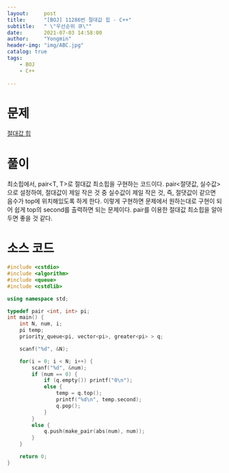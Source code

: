 ```yaml
---
layout:     post
title:      "[BOJ] 11286번 절대값 힙 - C++"
subtitle:   " \"우선순위 큐\""
date:       2021-07-03 14:58:00
author:     "Yongmin"
header-img: "img/ABC.jpg"
catalog: true
tags:
    - BOJ
    - C++
  
---
```


# 문제
[절대값 힙](https://www.acmicpc.net/problem/11286)

# 풀이
최소힙에서, pair<T, T>로 절대값 최소힙을 구현하는 코드이다. pair<절댓값, 실수값>으로 설정하여, 절대값이 제일 작은 것 중 실수값이 제일 작은 것, 즉, 절댓값이 같으면 음수가 top에 위치해있도록 하게 한다.
이렇게 구현하면 문제에서 원하는대로 구현이 되어 쉽게 top의 second를 출력하면 되는 문제이다. pair를 이용한 절대값 최소힙을 알아두면 좋을 것 같다.

# 소스 코드

```c++
#include <cstdio>
#include <algorithm>
#include <queue>
#include <cstdlib>

using namespace std;

typedef pair <int, int> pi;
int main() {
    int N, num, i;
    pi temp;
    priority_queue<pi, vector<pi>, greater<pi> > q;

    scanf("%d", &N);

    for(i = 0; i < N; i++) {
        scanf("%d", &num);
        if (num == 0) {
            if (q.empty()) printf("0\n");
            else {
                temp = q.top();
                printf("%d\n", temp.second);
                q.pop();
            }
        }
        else {
            q.push(make_pair(abs(num), num));
        }
    }

    return 0;
}
```
